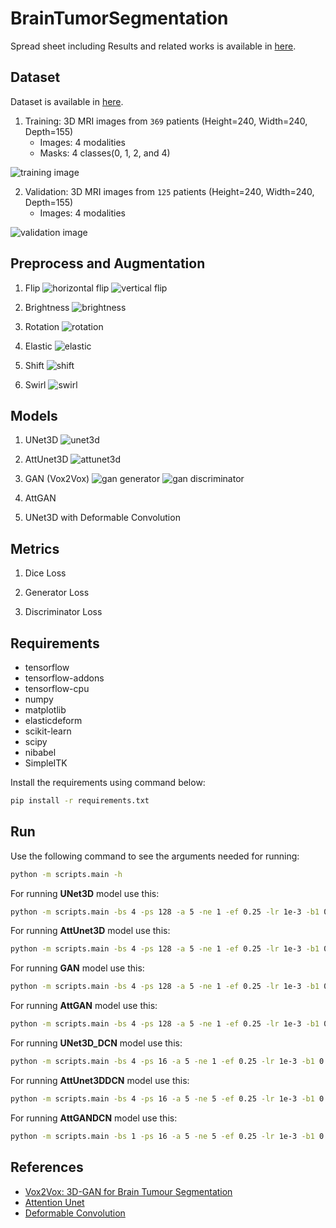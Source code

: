 # BrainTumorSegmentation

Spread sheet including Results and related works is available in [here](https://docs.google.com/spreadsheets/d/1R7pa0ubrZRUp8cg0P3GwP9ZnYBqs1-Ymu_0BF6Xu9bs/edit?usp=sharing).

Dataset
-----------------------------------
Dataset is available in [here](https://ipp.cbica.upenn.edu/categories/brats2020).

1. Training: 3D MRI images from `369` patients (Height=240, Width=240, Depth=155)
    - Images: 4 modalities 
    - Masks: 4 classes(0, 1, 2, and 4)

![training image](images/training_image.png) 

2. Validation: 3D MRI images from `125` patients (Height=240, Width=240, Depth=155)
    - Images: 4 modalities

![validation image](images/validation_image.png)


Preprocess and Augmentation
---------------------------------------
1. Flip
![horizontal flip](images/flip_x.png)
![vertical flip](images/flip_y.png)

2. Brightness
![brightness](images/brightness.png)

3. Rotation
![rotation](images/rotation.png)

4. Elastic
![elastic](images/elastic.png)

5. Shift
![shift](images/shift.png)

6. Swirl
![swirl](images/swirl.png)

Models
-----------------------------------
1. UNet3D
![unet3d](images/unet.png)

2. AttUnet3D
![attunet3d](images/attention_unet.png)

3. GAN (Vox2Vox)
![gan generator](images/gan_generator.webp)
![gan discriminator](images/gan_discriminator.webp)

4. AttGAN

5. UNet3D with Deformable Convolution


Metrics
------------------------------------
1. Dice Loss

2. Generator Loss

3. Discriminator Loss

Requirements
-----------------------------------
- tensorflow
- tensorflow-addons
- tensorflow-cpu
- numpy
- matplotlib
- elasticdeform
- scikit-learn
- scipy
- nibabel
- SimpleITK

Install the requirements using command below:
```bash
pip install -r requirements.txt 
```
Run
--------------------------------------

Use the following command to see the arguments needed for running:
```bash
python -m scripts.main -h
```

For running **UNet3D** model use this:
```bash
python -m scripts.main -bs 4 -ps 128 -a 5 -ne 1 -ef 0.25 -lr 1e-3 -b1 0.9 -ds 100 -np 2 -aug 1 -m unet
```

For running **AttUnet3D** model use this:
```bash
python -m scripts.main -bs 4 -ps 128 -a 5 -ne 1 -ef 0.25 -lr 1e-3 -b1 0.9 -ds 100 -np 2 -aug 1 -m att_unet
```

For running **GAN** model use this:
```bash
python -m scripts.main -bs 4 -ps 128 -a 5 -ne 1 -ef 0.25 -lr 1e-3 -b1 0.9 -ds 100 -np 2 -aug 1 -m gan
```

For running **AttGAN** model use this:
```bash
python -m scripts.main -bs 4 -ps 128 -a 5 -ne 1 -ef 0.25 -lr 1e-3 -b1 0.9 -ds 100 -np 2 -aug 1 -m att_gan
```

For running **UNet3D_DCN** model use this:
```bash
python -m scripts.main -bs 4 -ps 16 -a 5 -ne 1 -ef 0.25 -lr 1e-3 -b1 0.9 -ds 100 -np 1 -aug 1 -m unet_dc
```

For running **AttUnet3DDCN** model use this:
```bash
python -m scripts.main -bs 4 -ps 16 -a 5 -ne 5 -ef 0.25 -lr 1e-3 -b1 0.9 -np 1 -aug 1 -m att_unet_dc
```

For running **AttGANDCN** model use this:
```bash
python -m scripts.main -bs 1 -ps 16 -a 5 -ne 5 -ef 0.25 -lr 1e-3 -b1 0.9 -np 1 -aug 1 -m att_gan_dc
```

References
---------------------------------------------------
- [Vox2Vox: 3D-GAN for Brain Tumour Segmentation](https://github.com/mdciri/Vox2Vox)
- [Attention Unet](https://github.com/sfczekalski/attention_unet)
- [Deformable Convolution](https://github.com/XiangLi-Shaun/deformableConvolution_3D)